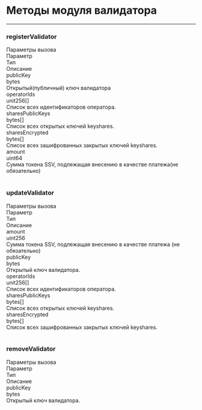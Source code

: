 # Методы модуля валидатора
___
<h3><span class="ssv-text-bg">registerValidator</span></h3>
<span>Параметры вызова</span>

<div class="ssv-table-3col  ssv-table">
  <div class="ssv-cell ssv-text-bold">
    <span>Параметр</span>
  </div>
  <div class="ssv-cell ssv-text-bold">
     <span>Тип</span>
  </div>
  <div class="ssv-cell ssv-text-bold">
     <span>Описание</span>
  </div>

  <div class="ssv-cell">
     <span>publicKey</span>
  </div>
  <div class="ssv-cell">
    <span>bytes</span>
  </div>
  <div class="ssv-cell">
    <span>Открытый(публичный) ключ валидатора</span>
  </div>

  <div class="ssv-cell">
     <span>operatorIds</span>
  </div>
  <div class="ssv-cell">
    <span>unit256[]</span>
  </div>
  <div class="ssv-cell">
    <span>Список всех идентификаторов оператора.</span>
  </div>

  <div class="ssv-cell">
     <span>sharesPublicKeys</span>
  </div>
  <div class="ssv-cell">
    <span>bytes[]</span>
  </div>
  <div class="ssv-cell">
    <span>Список всех открытых ключей keyshares.</span>
  </div>

  <div class="ssv-cell">
     <span>sharesEncrypted</span>
  </div>
  <div class="ssv-cell">
    <span>bytes[]</span>
  </div>
  <div class="ssv-cell">
    <span>Список всех зашифрованных закрытых ключей keyshares.</span>
  </div>

  <div class="ssv-cell">
     <span>amount</span>
  </div>
  <div class="ssv-cell">
    <span>uint64</span>
  </div>
  <div class="ssv-cell">
    <span>Сумма токена SSV, подлежащая внесению в качестве платежа(не обязательно)</span>
  </div>
</div>
<br/>

<h3><span class="ssv-text-bg">updateValidator</span></h3>
<span>Параметры вызова</span>

<div class="ssv-table-3col  ssv-table">
  <div class="ssv-cell ssv-text-bold">
    <span>Параметр</span>
  </div>
  <div class="ssv-cell ssv-text-bold">
     <span>Тип</span>
  </div>
  <div class="ssv-cell ssv-text-bold">
     <span>Описание</span>
  </div>

  <div class="ssv-cell">
     <span>amount</span>
  </div>
  <div class="ssv-cell">
    <span>uint256</span>
  </div>
  <div class="ssv-cell">
    <span>Сумма токена SSV, подлежащая внесению в качестве платежа
(не обязательно)</span>
  </div>

  <div class="ssv-cell">
     <span>publicKey</span>
  </div>
  <div class="ssv-cell">
    <span>bytes</span>
  </div>
  <div class="ssv-cell">
    <span>Открытый ключ валидатора.</span>
  </div>

  <div class="ssv-cell">
     <span>operatorIds</span>
  </div>
  <div class="ssv-cell">
    <span>unit256[]</span>
  </div>
  <div class="ssv-cell">
    <span>Список всех идентификаторов оператора.</span>
  </div>

  <div class="ssv-cell">
     <span>sharesPublicKeys</span>
  </div>
  <div class="ssv-cell">
    <span>bytes[]</span>
  </div>
  <div class="ssv-cell">
    <span>Список всех открытых ключей keyshares.</span>
  </div>

  <div class="ssv-cell">
     <span>sharesEncrypted</span>
  </div>
  <div class="ssv-cell">
    <span>bytes[]</span>
  </div>
  <div class="ssv-cell">
    <span>Список всех зашифрованных закрытых ключей keyshares.</span>
  </div>
</div>
<br/>

<h3><span class="ssv-text-bg">removeValidator</span></h3>
<span>Параметры вызова</span>

<div class="ssv-table-3col  ssv-table">
  <div class="ssv-cell ssv-text-bold">
    <span>Параметр</span>
  </div>
  <div class="ssv-cell ssv-text-bold">
     <span>Тип</span>
  </div>
  <div class="ssv-cell ssv-text-bold">
     <span>Описание</span>
  </div>

  <div class="ssv-cell">
     <span>publicKey</span>
  </div>
  <div class="ssv-cell">
    <span>bytes</span>
  </div>
  <div class="ssv-cell">
    <span>Открытый ключ валидатора.</span>
  </div>
</div>
